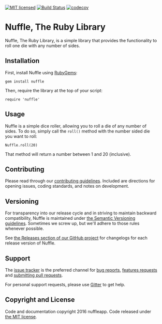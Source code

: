 [![MIT licensed](https://img.shields.io/badge/license-MIT-blue.svg)](LICENSE) [![Build Status](https://travis-ci.org/nuffleapp/nuffle-ruby.svg?branch=master)](https://travis-ci.org/nuffleapp/nuffle-ruby) [![codecov](https://codecov.io/gh/nuffleapp/nuffle-ruby/branch/master/graph/badge.svg)](https://codecov.io/gh/nuffleapp/nuffle-ruby)

# Nuffle, The Ruby Library

Nuffle, The Ruby Library, is a simple library that provides the functionality to roll one die with any number of sides.


## Installation

First, install Nuffle using [RubyGems](http://guides.rubygems.org/rubygems-basics/#installing-gems):

```
gem install nuffle
```

Then, require the library at the top of your script:

```
require 'nuffle'
```

## Usage

Nuffle is a simple dice roller, allowing you to roll a die of any number of sides. To do so, simply call the `roll()` method with the number sided die you want to roll:

```
Nuffle.roll(20)
```

That method will return a number between 1 and 20 (inclusive).


## Contributing

Please read through our [contributing guidelines](CONTRIBUTING.md). Included are directions for opening issues, coding standards, and notes on development.


## Versioning

For transparency into our release cycle and in striving to maintain backward compatibility, Nuffle is maintained under [the Semantic Versioning guidelines](http://semver.org/). Sometimes we screw up, but we'll adhere to those rules whenever possible.

See [the Releases section of our GitHub project](https://github.com/nuffleapp/nuffle-ruby/releases) for changelogs for each release version of Nuffle.


## Support

The [issue tracker](https://github.com/nuffleapp/nuffle-ruby/issues) is
the preferred channel for [bug reports](#bug-reports), [features requests](#feature-requests)
and [submitting pull requests](#pull-requests).

For personal support requests, please use [Gitter](https://gitter.im/nuffleapp/nuffle-ruby) to get help.


## Copyright and License

Code and documentation copyright 2016 nuffleapp. Code released under [the MIT license](LICENSE).